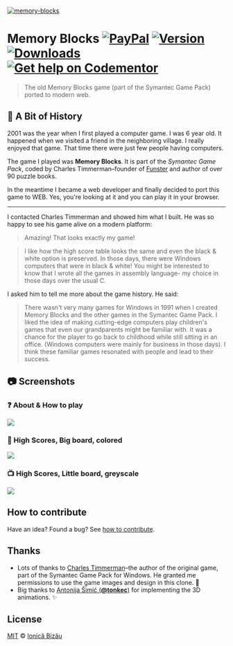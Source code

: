 [![memory-blocks](http://i.imgur.com/m6ToUa4.png)](https://ionicabizau.github.io/memory-blocks/)

# Memory Blocks [![PayPal](https://img.shields.io/badge/%24-paypal-f39c12.svg)][paypal-donations] [![Version](https://img.shields.io/npm/v/memory-blocks.svg)](https://www.npmjs.com/package/memory-blocks) [![Downloads](https://img.shields.io/npm/dt/memory-blocks.svg)](https://www.npmjs.com/package/memory-blocks) [![Get help on Codementor](https://cdn.codementor.io/badges/get_help_github.svg)](https://www.codementor.io/johnnyb?utm_source=github&utm_medium=button&utm_term=johnnyb&utm_campaign=github)

> The old Memory Blocks game (part of the Symantec Game Pack) ported to modern web.

## :memo: A Bit of History

2001 was the year when I first played a computer game. I was 6 year old.
It happened when we visited a friend in the neighboring village. I really enjoyed that game. That time there were just few people having computers.

The game I played was **Memory Blocks**. It is part of the *Symantec Game Pack*, coded by Charles Timmerman–founder of [Funster](http://funster.com) and author of over 90 puzzle books.

In the meantime I became a web developer and finally decided to port this game to WEB. Yes, you're looking at it and you can play it in your browser.

----

I contacted Charles Timmerman and showed him what I built. He was so happy to see his game alive on a modern platform:

> Amazing! That looks exactly my game!

> I like how the high score table looks the same and even the black & white option is preserved. In those days, there were Windows computers that were in black & white! You might be interested to know that I wrote all the games in assembly language- my choice in those days over the usual C.

I asked him to tell me more about the game history. He said:

> There wasn't very many games for Windows in 1991 when I
> created Memory Blocks and the other games in the
> Symantec Game Pack. I liked the idea of making
> cutting-edge computers play children's games that even
> our grandparents might be familiar with. It was a chance
> for the player to go back to childhood while still sitting
> in an office. (Windows computers were mainly for business
> in those days). I think these familiar games resonated
> with people and lead to their success.

## :camera: Screenshots
### :question: About & How to play

[![](http://i.imgur.com/3Y7jJvF.png)](https://ionicabizau.github.io/memory-blocks/)

### :camel: High Scores, Big board, colored

[![](http://i.imgur.com/OymyC8A.png)](https://ionicabizau.github.io/memory-blocks/)

### :tv: High Scores, Little board, greyscale

[![](http://i.imgur.com/OydrO2v.png)](https://ionicabizau.github.io/memory-blocks/)

## How to contribute
Have an idea? Found a bug? See [how to contribute][contributing].

## Thanks

 - Lots of thanks to [Charles Timmerman](http://funster.com/)–the
    author of the original game, part of the Symantec Game Pack for
    Windows. He granted me permissions to use the game images and design in this
    clone. :cake:
 - Big thanks to [Antonija Šimić (**@tonkec**)](https://github.com/tonkec) for implementing the 3D animations. :sparkles:

## License

[MIT][license] © [Ionică Bizău][website]

[paypal-donations]: https://www.paypal.com/cgi-bin/webscr?cmd=_s-xclick&hosted_button_id=RVXDDLKKLQRJW
[donate-now]: http://i.imgur.com/6cMbHOC.png

[license]: http://showalicense.com/?fullname=Ionic%C4%83%20Biz%C4%83u%20%3Cbizauionica%40gmail.com%3E%20(http%3A%2F%2Fionicabizau.net)&year=2015#license-mit
[website]: http://ionicabizau.net
[contributing]: /CONTRIBUTING.md
[docs]: /DOCUMENTATION.md